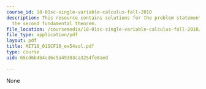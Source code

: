 ```yaml
---
course_id: 18-01sc-single-variable-calculus-fall-2010
description: This resource contains solutions for the problem statements related to
  the second fundamental theorem.
file_location: /coursemedia/18-01sc-single-variable-calculus-fall-2010/65cd6b4b4cd6c5a49383ca3254fe8aed_MIT18_01SCF10_ex54sol.pdf
file_type: application/pdf
layout: pdf
title: MIT18_01SCF10_ex54sol.pdf
type: course
uid: 65cd6b4b4cd6c5a49383ca3254fe8aed

---
```

None